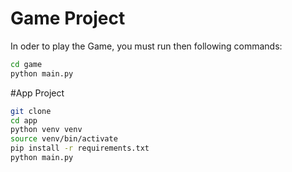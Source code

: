 # Game Project

In oder to play the Game, you must run then following commands:
```sh
cd game
python main.py
```

#App Project
```sh
git clone
cd app
python venv venv
source venv/bin/activate
pip install -r requirements.txt
python main.py
```
